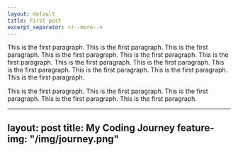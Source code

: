 ```yaml
---
layout: default
title: First post
excerpt_separator: <!--more-->
---
```


This is the first paragraph. This is the first paragraph. This is the first paragraph. This is the first paragraph. This is the first paragraph.
This is the first paragraph. This is the first paragraph. This is the first paragraph. This is the first paragraph. This is the first paragraph.
This is the first paragraph. This is the first paragraph.<!--more-->

This is the first paragraph. This is the first paragraph. This is the first paragraph. This is the first paragraph. This is the first paragraph.


---
layout: post
title: My Coding Journey
feature-img: "/img/journey.png"
---
